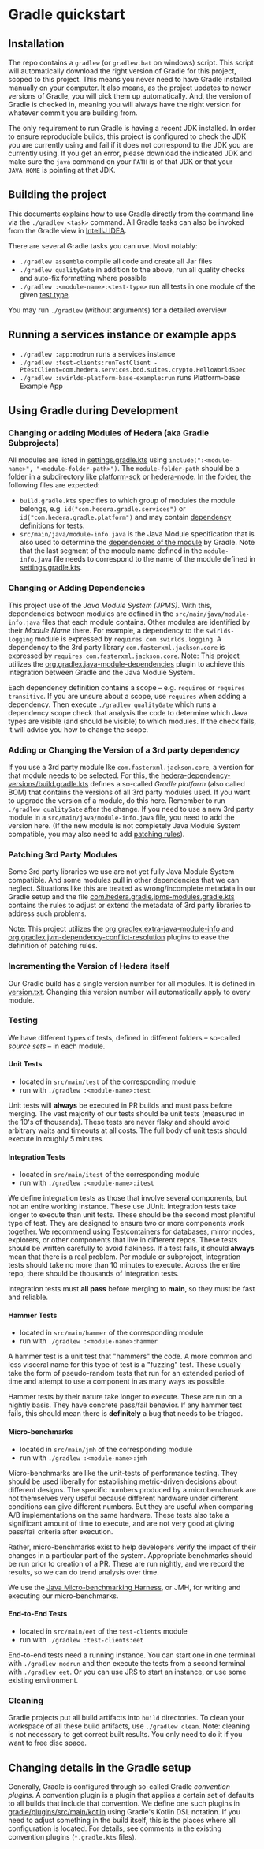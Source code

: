 # Gradle quickstart

## Installation

The repo contains a `gradlew` (or `gradlew.bat` on windows) script. This script will automatically download
the right version of Gradle for this project, scoped to this project. This means you never need to have Gradle installed
manually on your computer. It also means, as the project updates to newer versions of Gradle, you will pick them up
automatically. And, the version of Gradle is checked in, meaning you will always have the right version for whatever
commit you are building from.

The only requirement to run Gradle is having a recent JDK installed. In order to ensure reproducible builds, this
project is configured to check the JDK you are currently using and fail if it does not correspond to the JDK you are
currently using. If you get an error, please download the indicated JDK and make sure the `java` command on your `PATH`
is of that JDK or that your `JAVA_HOME` is pointing at that JDK.

## Building the project

This documents explains how to use Gradle directly from the command line via the `./gradlew <task>` command.
All Gradle tasks can also be invoked from the Gradle view in [IntelliJ IDEA](intellij-quickstart.md).

There are several Gradle tasks you can use. Most notably:

- `./gradlew assemble` compile all code and create all Jar files
- `./gradlew qualityGate` in addition to the above, run all quality checks and auto-fix formatting where possible
- `./gradlew :<module-name>:<test-type>` run all tests in one module of the given [test type](#Testing).

You may run `./gradlew` (without arguments) for a detailed overview

## Running a services instance or example apps

- `./gradlew :app:modrun` runs a services instance
- `./gradlew :test-clients:runTestClient -PtestClient=com.hedera.services.bdd.suites.crypto.HelloWorldSpec`
- `./gradlew :swirlds-platform-base-example:run` runs Platform-base Example App

## Using Gradle during Development

### Changing or adding Modules of Hedera (aka Gradle Subprojects)

All modules are listed in [settings.gradle.kts](../settings.gradle.kts) using
`include(":<module-name>", "<module-folder-path>")`. The `module-folder-path` should be a folder in a subdirectory like
[platform-sdk](../platform-sdk) or [hedera-node](../hedera-node). In the folder, the following files are expected:

- `build.gradle.kts` specifies to which group of modules the module belongs, e.g.
  `id("com.hedera.gradle.services")` or `id("com.hedera.gradle.platform")` and may contain
   [dependency definitions](#changing-or-adding-dependencies) for tests.
- `src/main/java/module-info.java` is the Java Module specification that is also used to determine the
  [dependencies of the module](#changing-or-adding-dependencies) by Gradle. Note that the last segment of the module name defined in
  the `module-info.java` file needs to correspond to the name of the module defined in
  [settings.gradle.kts](../settings.gradle.kts).

### Changing or Adding Dependencies

This project use of the _Java Module System (JPMS)_. With this, dependencies between modules are defined in the
`src/main/java/module-info.java` files that each module contains. Other modules are identified by their _Module Name_
there. For example, a dependency to the `swirlds-logging` module is expressed by `requires com.swirlds.logging`. A
dependency to the 3rd party library `com.fasterxml.jackson.core` is expressed by `requires com.fasterxml.jackson.core`.
Note: This project utilizes the 
[org.gradlex.java-module-dependencies](https://github.com/gradlex-org/java-module-dependencies)
plugin to achieve this integration between Gradle and the Java Module System.

Each dependency definition contains a scope – e.g. `requires` or `requires transitive`. If you are unsure about a 
scope, use `requires` when adding a dependency. Then execute `./gradlew qualityGate` which runs a dependency scope
check that analysis the code to determine which Java types are visible (and should be visible) to which modules. If
the check fails, it will advise you how to change the scope.

### Adding or Changing the Version of a 3rd party dependency

If you use a 3rd party module lke `com.fasterxml.jackson.core`, a version for that module needs to be selected.
For this, the [hedera-dependency-versions/build.gradle.kts](../hedera-dependency-versions/build.gradle.kts) defines a so-called _Gradle platform_ (also called BOM)
that contains the versions of all 3rd party modules used. If you want to upgrade the version of a module, do this here.
Remember to run `./gradlew qualityGate` after the change. If you need to use a new 3rd party module in a 
`src/main/java/module-info.java` file, you need to add the version here. (If the new module is not completely Java
Module System compatible, you may also need to add [patching rules](#patching-3rd-party-modules)).

### Patching 3rd Party Modules

Some 3rd party libraries we use are not yet fully Java Module System compatible. And some modules pull in other
dependencies that we can neglect. Situations like this are treated as wrong/incomplete metadata in our Gradle
setup and the file
[com.hedera.gradle.jpms-modules.gradle.kts](../gradle/plugins/src/main/kotlin/com.hedera.gradle.jpms-modules.gradle.kts)
contains the rules to adjust or extend the metadata of 3rd party libraries to address such problems.

Note: This project utilizes the
[org.gradlex.extra-java-module-info](https://github.com/gradlex-org/extra-java-module-info)
and
[org.gradlex.jvm-dependency-conflict-resolution](https://gradlex.org/jvm-dependency-conflict-resolution/#resolution-plugin)
plugins to ease the definition of patching rules.

### Incrementing the Version of Hedera itself

Our Gradle build has a single version number for all modules. It is defined in [version.txt](../version.txt).
Changing this version number will automatically apply to every module.

### Testing

We have different types of tests, defined in different folders – so-called _source sets_ – in each module.

#### Unit Tests

- located in `src/main/test` of the corresponding module
- run with `./gradlew :<module-name>:test`

Unit tests will **always** be executed in PR builds and must pass before merging. The vast majority of
our tests should be unit tests (measured in the 10's of thousands). These tests are never flaky and should avoid
arbitrary waits and timeouts at all costs. The full body of unit tests should execute in roughly 5 minutes.

#### Integration Tests

- located in `src/main/itest` of the corresponding module
- run with `./gradlew :<module-name>:itest`

We define integration tests as those that involve several components, but not an entire working instance. These use
JUnit. Integration tests take longer to execute than unit tests. These should be the second most plentiful type of test.
They are designed to ensure two or more components work together. We recommend
using [Testcontainers](https://www.testcontainers.org/) for databases, mirror nodes, explorers, or other components that
live in different repos. These tests should be written carefully to avoid flakiness. If a test fails, it should
**always** mean that there is a real problem. Per module or subproject, integration tests should take no more than 10
minutes to execute. Across the entire repo, there should be thousands of integration tests.

Integration tests must **all pass** before merging to **main**, so they must be fast and reliable.

#### Hammer Tests

- located in `src/main/hammer` of the corresponding module
- run with `./gradlew :<module-name>:hammer`

A hammer test is a unit test that "hammers" the code. A more common and less visceral name for this type of test is a
"fuzzing" test. These usually take the form of pseudo-random tests that run for an extended period of time and attempt
to use a component in as many ways as possible.

Hammer tests by their nature take longer to execute. These are run on a nightly basis. They have concrete pass/fail
behavior. If any hammer test fails, this should mean there is **definitely** a bug that needs to be triaged.

#### Micro-benchmarks

- located in `src/main/jmh` of the corresponding module
- run with `./gradlew :<module-name>:jmh`

Micro-benchmarks are like the unit-tests of performance testing. They should be used liberally for establishing
metric-driven decisions about different designs. The specific numbers produced by a microbenchmark are not themselves
very useful because different hardware under different conditions can give different numbers. But they are useful when
comparing A/B implementations on the same hardware. These tests also take a significant amount of time to execute,
and are not very good at giving pass/fail criteria after execution.

Rather, micro-benchmarks exist to help developers verify the impact of their changes in a particular part of the system.
Appropriate benchmarks should be run prior to creation of a PR. These are run nightly, and we record the results, so
we can do trend analysis over time.

We use the [Java Micro-benchmarking Harness](https://github.com/openjdk/jmh), or JMH, for writing and executing our
micro-benchmarks.

#### End-to-End Tests

- located in `src/main/eet` of the `test-clients` module
- run with `./gradlew :test-clients:eet`

End-to-end tests need a running instance. You can start one in one terminal with `./gradlew modrun` and then execute
the tests from a second terminal with `./gradlew eet`. Or you can use JRS to start an instance, or use some existing
environment.

### Cleaning

Gradle projects put all build artifacts into `build` directories. To clean your workspace of all these build artifacts,
use `./gradlew clean`. Note: cleaning is not necessary to get correct built results. You only need to do it if you want
to free disc space.

## Changing details in the Gradle setup

Generally, Gradle is configured through so-called Gradle _convention plugins_. A convention plugin is a plugin that
applies a certain set of defaults to all builds that include that convention. We define one such plugins in
[gradle/plugins/src/main/kotlin](../gradle/plugins/src/main/kotlin) using Gradle's Kotlin DSL notation.
If you need to adjust something in the build itself, this is the places where all configuration is located.
For details, see comments in the existing convention plugins (`*.gradle.kts` files).

